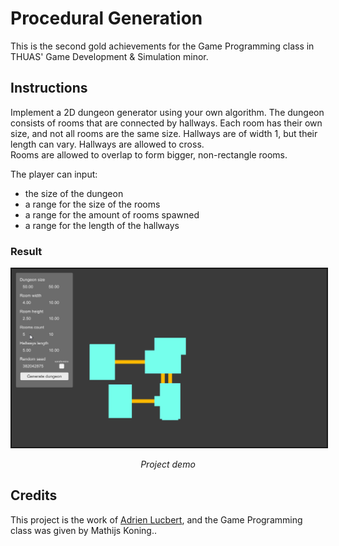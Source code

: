 # Procedural Generation

This is the second gold achievements for the Game Programming class in THUAS'
Game Development & Simulation minor.

## Instructions

Implement a 2D dungeon generator using your own algorithm. The dungeon consists
of rooms that are connected by hallways. Each room has their own size, and not
all rooms are the same size. Hallways are of width 1, but their length can vary.
Hallways are allowed to cross.  
Rooms are allowed to overlap to form bigger, non-rectangle rooms.

The player can input:

- the size of the dungeon
- a range for the size of the rooms
- a range for the amount of rooms spawned
- a range for the length of the hallways

### Result

<div align="center">
  <img src="./resources/demo.gif" alt="project demo" border="2px black solid"/>
  <p><i>Project demo</i></p>
</div>

## Credits

This project is the work of [Adrien Lucbert](https://github.com/adrienlucbert),
and the Game Programming class was given by Mathijs Koning..
